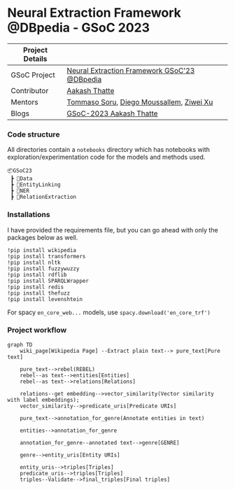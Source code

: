 # Neural Extraction Framework @DBpedia - GSoC 2023

|   Project Details     | |
|-------------|-------------|
| GSoC Project | [Neural Extraction Framework GSoC'23 @DBpedia](https://summerofcode.withgoogle.com/programs/2023/projects/cKuagkf8)        |
| Contributor | [Aakash Thatte](https://www.linkedin.com/in/aakash-thatte/) |
| Mentors | [Tommaso Soru](https://github.com/mommi84), [Diego Moussallem](https://github.com/DiegoMoussallem), [Ziwei Xu](https://github.com/zoeNantes)|
| Blogs | [GSoC-2023 Aakash Thatte](https://sky-2002.github.io/) |

### Code structure
All directories contain a `notebooks` directory which has notebooks with exploration/experimentation code for the models and methods used. 
```
📦GSoC23
 ┣ 📂Data
 ┣ 📂EntityLinking
 ┣ 📂NER
 ┣ 📂RelationExtraction
```

### Installations 
I have provided the requirements file, but you can go ahead with only the packages below as well.
```
!pip install wikipedia
!pip install transformers
!pip install nltk
!pip install fuzzywuzzy
!pip install rdflib
!pip install SPARQLWrapper
!pip install redis
!pip install thefuzz
!pip install levenshtein
```

For spacy `en_core_web...` models,
use `spacy.download('en_core_trf')`

### Project workflow
```mermaid
graph TD
    wiki_page[Wikipedia Page] --Extract plain text--> pure_text[Pure text]

    pure_text-->rebel(REBEL)
    rebel--as text-->entities[Entities]
    rebel--as text-->relations[Relations]
    
    relations--get embedding-->vector_similarity(Vector similarity with label embeddings);
    vector_similarity-->predicate_uris[Predicate URIs]

    pure_text-->annotation_for_genre(Annotate entities in text)

    entities-->annotation_for_genre

    annotation_for_genre--annotated text-->genre[GENRE]

    genre-->entity_uris[Entity URIs]
    
    entity_uris-->triples[Triples]
    predicate_uris-->triples[Triples]
    triples--Validate-->final_triples[Final triples]
```